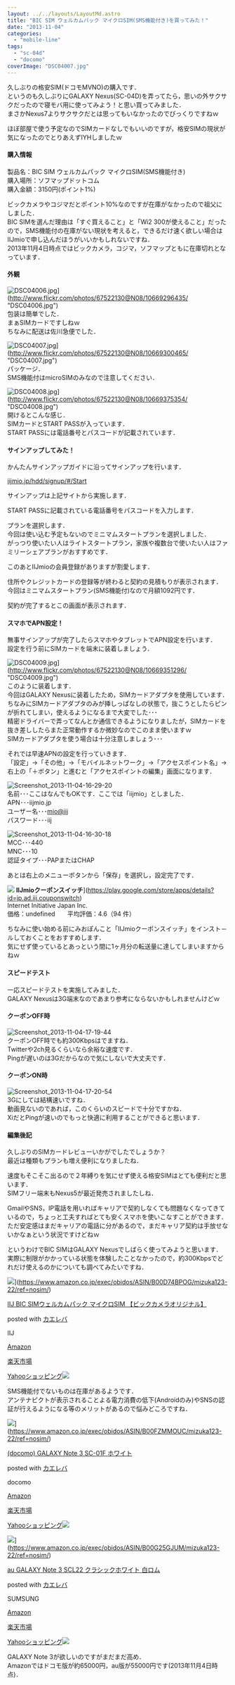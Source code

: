 ```yaml
---
layout: ../../layouts/LayoutMd.astro
title: "BIC SIM ウェルカムパック マイクロSIM(SMS機能付き)を買ってみた！"
date: "2013-11-04"
categories: 
  - "mobile-line"
tags: 
  - "sc-04d"
  - "docomo"
coverImage: "DSC04007.jpg"
---
```


久しぶりの格安SIM(ドコモMVNO)の購入です．  
というのも久しぶりにGALAXY Nexus(SC-04D)を弄ってたら，思いの外サクサクだったので寝モバ用に使ってみよう！と思い買ってみました．  
まさかNexus7よりサクサクだとは思ってもいなかったのでびっくりですねｗ

ほぼ部屋で使う予定なのでSIMカードなしでもいいのですが，格安SIMの現状が気になったのでとりあえずIYHしましたｗ

#### 購入情報

製品名：BIC SIM ウェルカムパック マイクロSIM(SMS機能付き)  
購入場所：ソフマップドットコム  
購入金額：3150円(ポイント1%)

ビックカメラやコジマだとポイント10%なのですが在庫がなかったので祖父にしました．  
BIC SIMを選んだ理由は「すぐ買えること」と「Wi2 300が使えること」だったので，SMS機能付の在庫がない現状を考えると，できるだけ速く欲しい場合はIIJmioで申し込んだほうがいいかもしれないですね．  
2013年11月4日時点ではビックカメラ，コジマ，ソフマップともに在庫切れとなっています．

#### 外観

![DSC04006.jpg](/archive/images/10669296435_7112d24673_b.jpg)](http://www.flickr.com/photos/67522130@N08/10669296435/ "DSC04006.jpg")  
包装は簡単でした．  
まぁSIMカードですしねｗ  
ちなみに配送は佐川急便でした．

![DSC04007.jpg](/archive/images/10669300465_ee4d0112fa_b.jpg)](http://www.flickr.com/photos/67522130@N08/10669300465/ "DSC04007.jpg")  
パッケージ．  
SMS機能付はmicroSIMのみなので注意してください．

![DSC04008.jpg](/archive/images/10669375354_56f3c9bb98_b.jpg)](http://www.flickr.com/photos/67522130@N08/10669375354/ "DSC04008.jpg")  
開けるとこんな感じ．  
SIMカードとSTART PASSが入っています．  
START PASSには電話番号とパスコードが記載されています．

#### サインアップしてみた！

かんたんサインアップガイドに沿ってサインアップを行います．

[iijmio\.jp/hdd/signup/\#/Start](https://www.iijmio.jp/hdd/signup/#/Start)

サインアップは上記サイトから実施します．

START PASSに記載されている電話番号をパスコードを入力します．

プランを選択します．  
今回は使い込む予定もないのでミニマムスタートプランを選択しました．  
がっつり使いたい人はライトスタートプラン，家族や複数台で使いたい人はファミリーシェアプランがおすすめです．

このあとIIJmioの会員登録がありますが割愛します．
  
住所やクレジットカードの登録等が終わると契約の見積もりが表示されます．  
今回はミニマムスタートプラン(SMS機能付)なので月額1092円です．

契約が完了するとこの画面が表示されます．

#### スマホでAPN設定！

無事サインアップが完了したらスマホやタブレットでAPN設定を行います．  
設定を行う前にSIMカードを端末に装着しましょう．

![DSC04009.jpg](/archive/images/10669351296_b507d1d34d_b.jpg)](http://www.flickr.com/photos/67522130@N08/10669351296/ "DSC04009.jpg")  
このように装着します．  
今回はGALAXY Nexusに装着したため，SIMカードアダプタを使用しています．  
ちなみにSIMカードアダプタのみが挿しっぱなしの状態で，抜こうとしたらピンが折れてしまい，使えるようになるまで大変でした･･･  
精密ドライバーで弄ってなんとか通信できるようになりましたが，SIMカードを抜き差ししたらまた正常動作するか微妙なのでこのまま使いますｗ  
SIMカードアダプタを使う場合は十分注意しましょう･･･

それでは早速APNの設定を行っていきます．  
「設定」→「その他」→「モバイルネットワーク」→「アクセスポイント名」→右上の「＋ボタン」と進むと「アクセスポイントの編集」画面になります．

![Screenshot_2013-11-04-16-29-20](/archive/images/Screenshot_20131104162920.png "Screenshot_2013-11-04-16-29-20")  
名前･･･ここはなんでもOKです．ここでは「iijmio」としました．  
APN･･･iijmio.jp  
ユーザー名･･･[mio@iij](mailto:mio@iij)  
パスワード･･･iij

![Screenshot_2013-11-04-16-30-18](/archive/images/Screenshot_20131104163018.png "Screenshot_2013-11-04-16-30-18")  
MCC･･･440  
MNC･･･10  
認証タイプ･･･PAPまたはCHAP

あとは右上のメニューボタンから「保存」を選択し，設定完了です．

 ![](https://lh4.ggpht.com/v8K5fpH28VTCuiMnBH5XdduC3jJw0rDfwV_zvmvfxW8Bx0PMMOjVHf9o9ThRbThZUOw=w300-rw) **IIJmioクーポンスイッチ**](https://play.google.com/store/apps/details?id=jp.ad.iij.couponswitch)  
Internet Initiative Japan Inc.  
価格：undefined　　平均評価：4.6（94 件）

ちなみに使い始める前にみおぽんこと「IIJmioクーポンスイッチ」をインスト－ルしておくことをおすすめします．  
気にせず使っているとあっという間に1ヶ月分の転送量に達してしまいますからねｗ

#### スピードテスト

一応スピードテストを実施してみました．  
GALAXY Nexusは3G端末なのであまり参考にならないかもしれませんけどｗ

#### クーポンOFF時

![Screenshot_2013-11-04-17-19-44](/archive/images/Screenshot_201311041719441.png "Screenshot_2013-11-04-17-19-44")   
クーポンOFF時でも約300Kbpsはでますね．  
Twitterや2ch見るくらいなら余裕な速度です．  
Pingが遅いのは3Gだからなので気にしないで大丈夫です．

#### クーポンON時

![Screenshot_2013-11-04-17-20-54](/archive/images/Screenshot_201311041720541.png "Screenshot_2013-11-04-17-20-54")   
3Gにしては結構速いですね．  
動画見ないのであれば，このくらいのスピードで十分ですかね．  
XiだとPingが速いのでもっと快適に利用することができると思います．

#### 編集後記

久しぶりのSIMカードレビューいかがでしたでしょうか？  
最近は種類もプランも増え便利になりましたね．

速度もそこそこ出るので２年縛りを気にせず使える格安SIMはとても便利だと思います．  
SIMフリー端末もNexus5が最近発売されましたしね．

GmailやSNS，IP電話を用いればキャリアで契約しなくても問題なくなってきているので，ちょっと工夫すればとても安くスマホを使いこなすことができます．  
ただ安定感はまだキャリアの電話に分があるので，まだキャリア契約は手放せないかなぁという状況ですけどねｗ

というわけでBIC SIMはGALAXY Nexusでしばらく使ってみようと思います．  
実際に制限がかかっている状態を体験したことなかったので，約300Kbpsでどれだけ使えるのかについても調べてみたいですね．

![](/archive/images/31xD-WgCOVL._SL160_.jpg)](https://www.amazon.co.jp/exec/obidos/ASIN/B00D74BPOG/mizuka123-22/ref=nosim/)

[IIJ BIC SIMウェルカムパック マイクロSIM 【ビックカメラオリジナル】](https://www.amazon.co.jp/exec/obidos/ASIN/B00D74BPOG/mizuka123-22/ref=nosim/)

posted with [カエレバ](http://kaereba.com)

IIJ

[Amazon](http://www.amazon.co.jp/gp/search?keywords=IIJ%20BIC%20SIM%83E%83F%83%8B%83J%83%80%83p%83b%83N%20%83%7D%83C%83N%83%8D&__mk_ja_JP=%83J%83%5E%83J%83i&tag=mizuka123-22 "アマゾン")

[楽天市場](http://hb.afl.rakuten.co.jp/hgc/032b53ee.4b34c5ee.0f4a541e.f440145e/?pc=http%3A%2F%2Fsearch.rakuten.co.jp%2Fsearch%2Fmall%2FIIJ%2520BIC%2520SIM%25E3%2582%25A6%25E3%2582%25A7%25E3%2583%25AB%25E3%2582%25AB%25E3%2583%25A0%25E3%2583%2591%25E3%2583%2583%25E3%2582%25AF%2520%25E3%2583%259E%25E3%2582%25A4%25E3%2582%25AF%25E3%2583%25AD%2F-%2Ff.1-p.1-s.1-sf.0-st.A-v.2%3Fx%3D0%26scid%3Daf_ich_link_urltxt%26m%3Dhttp%3A%2F%2Fm.rakuten.co.jp%2F "楽天市場")

[Yahooショッピング![](//ad.jp.ap.valuecommerce.com/servlet/gifbanner?sid=3066752&pid=881990642)](//ck.jp.ap.valuecommerce.com/servlet/referral?sid=3066752&pid=881990642&vc_url=http%3A%2F%2Fshopping.search.yahoo.co.jp%2Fsearch%3FuIv%3Don%26ei%3DUTF-8%26tab_ex%3Dcommerce%26slider%3D0%26va%3DIIJ%2520BIC%2520SIM%25E3%2582%25A6%25E3%2582%25A7%25E3%2583%25AB%25E3%2582%25AB%25E3%2583%25A0%25E3%2583%2591%25E3%2583%2583%25E3%2582%25AF%2520%25E3%2583%259E%25E3%2582%25A4%25E3%2582%25AF%25E3%2583%25AD "Yahooショッピング")

SMS機能付でないものは在庫があるようです．  
アンテナピクトが表示されることよる電力消費の低下(Androidのみ)やSNSの認証が行えるようになる等のメリットがあるので悩みどころですね．

![](/archive/images/41mApjScfTL._SL160_.jpg)](https://www.amazon.co.jp/exec/obidos/ASIN/B00FZMMOUC/mizuka123-22/ref=nosim/)

[(docomo) GALAXY Note 3 SC-01F ホワイト](https://www.amazon.co.jp/exec/obidos/ASIN/B00FZMMOUC/mizuka123-22/ref=nosim/)

posted with [カエレバ](http://kaereba.com)

docomo

[Amazon](http://www.amazon.co.jp/gp/search?keywords=SC-01F&__mk_ja_JP=%83J%83%5E%83J%83i&tag=mizuka123-22 "アマゾン")

[楽天市場](http://hb.afl.rakuten.co.jp/hgc/032b53ee.4b34c5ee.0f4a541e.f440145e/?pc=http%3A%2F%2Fsearch.rakuten.co.jp%2Fsearch%2Fmall%2FSC-01F%2F-%2Ff.1-p.1-s.1-sf.0-st.A-v.2%3Fx%3D0%26scid%3Daf_ich_link_urltxt%26m%3Dhttp%3A%2F%2Fm.rakuten.co.jp%2F "楽天市場")

[Yahooショッピング![](//ad.jp.ap.valuecommerce.com/servlet/gifbanner?sid=3066752&pid=881990642)](//ck.jp.ap.valuecommerce.com/servlet/referral?sid=3066752&pid=881990642&vc_url=http%3A%2F%2Fshopping.search.yahoo.co.jp%2Fsearch%3FuIv%3Don%26ei%3DUTF-8%26tab_ex%3Dcommerce%26slider%3D0%26va%3DSC-01F "Yahooショッピング")

![](/archive/images/41i-KEPXCoL._SL160_.jpg)](https://www.amazon.co.jp/exec/obidos/ASIN/B00G25GJUM/mizuka123-22/ref=nosim/)

[au GALAXY Note 3 SCL22 クラシックホワイト 白ロム](https://www.amazon.co.jp/exec/obidos/ASIN/B00G25GJUM/mizuka123-22/ref=nosim/)

posted with [カエレバ](http://kaereba.com)

SUMSUNG

[Amazon](http://www.amazon.co.jp/gp/search?keywords=SCL22&__mk_ja_JP=%83J%83%5E%83J%83i&tag=mizuka123-22 "アマゾン")

[楽天市場](http://hb.afl.rakuten.co.jp/hgc/032b53ee.4b34c5ee.0f4a541e.f440145e/?pc=http%3A%2F%2Fsearch.rakuten.co.jp%2Fsearch%2Fmall%2FSCL22%2F-%2Ff.1-p.1-s.1-sf.0-st.A-v.2%3Fx%3D0%26scid%3Daf_ich_link_urltxt%26m%3Dhttp%3A%2F%2Fm.rakuten.co.jp%2F "楽天市場")

[Yahooショッピング![](//ad.jp.ap.valuecommerce.com/servlet/gifbanner?sid=3066752&pid=881990642)](//ck.jp.ap.valuecommerce.com/servlet/referral?sid=3066752&pid=881990642&vc_url=http%3A%2F%2Fshopping.search.yahoo.co.jp%2Fsearch%3FuIv%3Don%26ei%3DUTF-8%26tab_ex%3Dcommerce%26slider%3D0%26va%3DSCL22 "Yahooショッピング")

GALAXY Note 3が欲しいのですがまだまだ高め．  
Amazonではドコモ版が約65000円，au版が55000円です(2013年11月4日時点)．
